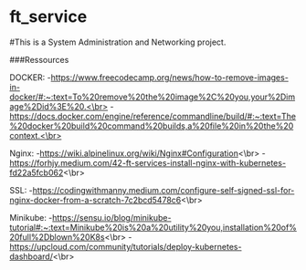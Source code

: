 # ft_service
#This is a System Administration and Networking project.

###Ressources


DOCKER: 
     -https://www.freecodecamp.org/news/how-to-remove-images-in-docker/#:~:text=To%20remove%20the%20image%2C%20you,your%2Dimage%2Did%3E%20.<\br>
     -https://docs.docker.com/engine/reference/commandline/build/#:~:text=The%20docker%20build%20command%20builds,a%20file%20in%20the%20context.<\br>

Nginx: 
     -https://wiki.alpinelinux.org/wiki/Nginx#Configuration<\br>
     -https://forhjy.medium.com/42-ft-services-install-nginx-with-kubernetes-fd22a5fcb062<\br>
 
 
 SSL: 
    -https://codingwithmanny.medium.com/configure-self-signed-ssl-for-nginx-docker-from-a-scratch-7c2bcd5478c6<\br>
 
 
 Minikube: 
    -https://sensu.io/blog/minikube-tutorial#:~:text=Minikube%20is%20a%20utility%20you,installation%20of%20full%2Dblown%20K8s<\br>
    -https://upcloud.com/community/tutorials/deploy-kubernetes-dashboard/<\br>
